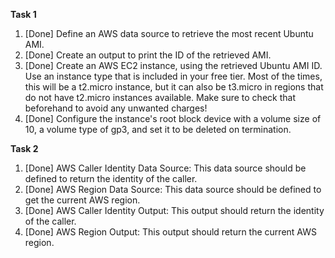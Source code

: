 **Task 1**
1. [Done] Define an AWS data source to retrieve the most recent Ubuntu AMI.
2. [Done] Create an output to print the ID of the retrieved AMI.
3. [Done] Create an AWS EC2 instance, using the retrieved Ubuntu AMI ID. Use an instance type that is included in your free tier. Most of the times, this will be a t2.micro instance, but it can also be t3.micro in regions that do not have t2.micro instances available. Make sure to check that beforehand to avoid any unwanted charges!
4. [Done] Configure the instance's root block device with a volume size of 10, a volume type of gp3, and set it to be deleted on termination.

**Task 2**
1. [Done] AWS Caller Identity Data Source: This data source should be defined to return the identity of the caller.
2. [Done] AWS Region Data Source: This data source should be defined to get the current AWS region.
3. [Done] AWS Caller Identity Output: This output should return the identity of the caller.
4. [Done] AWS Region Output: This output should return the current AWS region.

